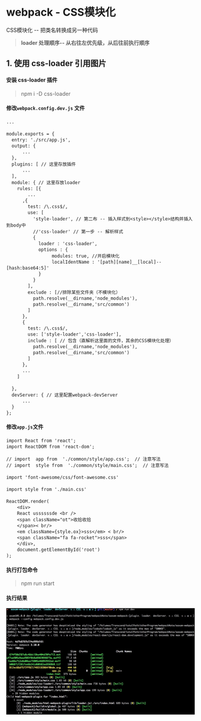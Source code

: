 # webpack - CSS模块化

CSS模块化 -- 把类名转换成另一种代码

> **loader 处理顺序-- 从右往左优先级，从后往前执行顺序**

## 1. 使用 css-loader 引用图片

#### 安装 css-loader 插件
> npm i -D css-loader


#### 修改`webpack.config.dev.js` 文件

    ...

    module.exports = {
      entry: './src/app.js',
      output: {
          ...
      },
      plugins: [ // 这里存放插件
          ...
      ],
      module: { // 这里存放loader
        rules: [{
            ...
          ,{
            test: /\.css$/,
            use: [
              'style-loader', // 第二布 -- 插入样式到<style></style>结构并插入到body中
              //'css-loader' // 第一步 -- 解析样式
              {
                loader : 'css-loader',
                options : {
                     modules: true, //开启模块化
                     localIdentName : '[path][name]__[local]--[hash:base64:5]'
                }
              }
            ],
            exclude : [//排除某些文件夹（不模块化）
              path.resolve(__dirname,'node_modules'),
              path.resolve(__dirname,'src/common')
            ]
          },
          {
            test: /\.css$/,
            use: ['style-loader','css-loader'],
            include : [ // 包含（直解析这里面的文件，其余的CSS模块化处理）
              path.resolve(__dirname,'node_modules'),
              path.resolve(__dirname,'src/common')
            ]
          },
          ...
        ]

      },
      devServer: { // 这里配置webpack-devServer
          ...
      }
    };

#### 修改`app.js`文件

    import React from 'react';
    import ReactDOM from 'react-dom';  

    // import  app from  './common/style/app.css';  // 注意写法
    // import  style from  './common/style/main.css';  // 注意写法

    import 'font-awesome/css/font-awesome.css'

    import style from './main.css'

    ReactDOM.render(
        <div>
        React ussssssde <br />
        <span className="ot">收拾收拾
        </span>< br/>
        <em className={style.ox}>sss</em> < br/>
        <span className="fa fa-rocket">sss</span>
        </div>,
        document.getElementById('root')
    );



#### 执行打包命令
> npm run start

#### 执行结果
![](./images/Jietu20180124-003626.jpg)
